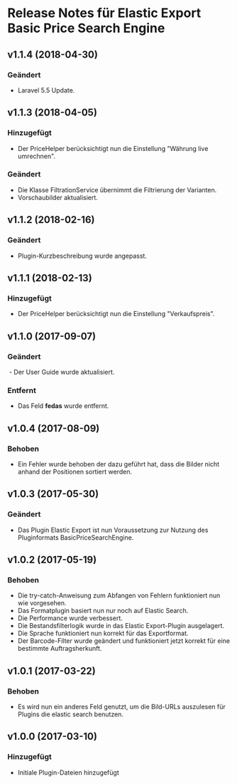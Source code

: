 # Release Notes für Elastic Export Basic Price Search Engine

## v1.1.4 (2018-04-30)

### Geändert
- Laravel 5.5 Update.

## v1.1.3 (2018-04-05)

### Hinzugefügt
- Der PriceHelper berücksichtigt nun die Einstellung "Währung live umrechnen".

### Geändert
- Die Klasse FiltrationService übernimmt die Filtrierung der Varianten.
- Vorschaubilder aktualisiert. 

## v1.1.2 (2018-02-16)

### Geändert
- Plugin-Kurzbeschreibung wurde angepasst.

## v1.1.1 (2018-02-13)

### Hinzugefügt
- Der PriceHelper berücksichtigt nun die Einstellung "Verkaufspreis".

## v1.1.0 (2017-09-07)

### Geändert
 - Der User Guide wurde aktualisiert.

### Entfernt
- Das Feld <b>fedas</b> wurde entfernt.

## v1.0.4 (2017-08-09)  

### Behoben 
- Ein Fehler wurde behoben der dazu geführt hat, dass die Bilder nicht anhand der Positionen sortiert werden.

## v1.0.3 (2017-05-30)

### Geändert
- Das Plugin Elastic Export ist nun Voraussetzung zur Nutzung des Pluginformats BasicPriceSearchEngine.

## v1.0.2 (2017-05-19)

### Behoben
- Die try-catch-Anweisung zum Abfangen von Fehlern funktioniert nun wie vorgesehen.
- Das Formatplugin basiert nun nur noch auf Elastic Search.
- Die Performance wurde verbessert.
- Die Bestandsfilterlogik wurde in das Elastic Export-Plugin ausgelagert.
- Die Sprache funktioniert nun korrekt für das Exportformat.
- Der Barcode-Filter wurde geändert und funktioniert jetzt korrekt für eine bestimmte Auftragsherkunft.

## v1.0.1 (2017-03-22)

### Behoben
- Es wird nun ein anderes Feld genutzt, um die Bild-URLs auszulesen für Plugins die elastic search benutzen.

## v1.0.0 (2017-03-10)

### Hinzugefügt
- Initiale Plugin-Dateien hinzugefügt

